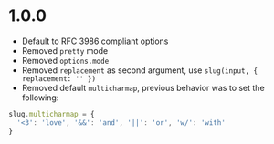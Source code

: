 # 1.0.0

* Default to RFC 3986 compliant options
* Removed `pretty` mode
* Removed `options.mode`
* Removed `replacement` as second argument, use `slug(input, { replacement: '' })`
* Removed default `multicharmap`, previous behavior was to set the following:

```js
slug.multicharmap = {
  '<3': 'love', '&&': 'and', '||': 'or', 'w/': 'with'
}
```
